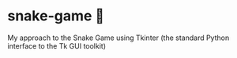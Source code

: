 # snake-game :snake:
My approach to the Snake Game using Tkinter (the standard Python interface to the Tk GUI toolkit)
